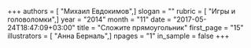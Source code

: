 +++
authors = [ "Михаил Евдокимов",]
slogan = ""
rubric = [ "Игры и головоломки",]
year = "2014"
month = "11"
date = "2017-05-24T18:47:09+03:00"
title = "Сложите прямоугольник"
first_page = "15"
illustrators = [ "Анна Берналь",]
npages = "1"
in_sample = false
+++
